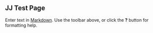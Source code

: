 ## JJ Test Page

Enter text in [Markdown](http://daringfireball.net/projects/markdown/). Use the toolbar above, or click the **?** button for formatting help.
